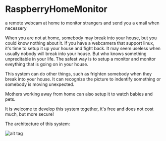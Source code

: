 # RaspberryHomeMonitor
a remote webcam at home to monitor strangers and send you a email when necessery

  When you are not at home, somebody may break into your house,
but you could know nothing about it.
  If you have a webcamera that support linux, it's time to setup it up
your house and fight back. It may seem useless when usually nobody will 
break into your house. But who knows something unpreditable in
your life. The safest way is to setup a monitor and monitor eveything
that is going on in your house.

This system can do other things, such as frighten somebody
when they break into your house. It can recognize the picture
to indentify something or somebody is moving unexpected.

Mothers working away from home can also setup it to watch babies
and pets.

It is welcome to develop this system together, it's free and does not
cost much, but more secure!


The architecture of this system:

![alt tag](https://cloud.githubusercontent.com/assets/10526252/6849058/aa834eb8-d40b-11e4-82b8-153047b78436.jpg)
